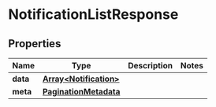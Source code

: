 
# NotificationListResponse

## Properties
Name | Type | Description | Notes
------------ | ------------- | ------------- | -------------
**data** | [**Array&lt;Notification&gt;**](Notification.md) |  | 
**meta** | [**PaginationMetadata**](PaginationMetadata.md) |  | 



